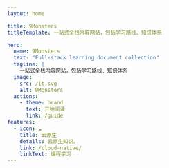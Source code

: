 ```yaml
---
layout: home

title: 9Monsters
titleTemplate: 一站式全栈内容网站，包括学习路线、知识体系

hero:
  name: 9Monsters
  text: "Full-stack learning document collection"
  tagline: |
    一站式全栈内容网站，包括学习路线、知识体系
  image:
    src: /it.svg
    alt: 9Monsters
  actions:
    - theme: brand
      text: 开始阅读
      link: /guide
features:
  - icon: ☁️
    title: 云原生
    details: 云原生知识。
    link: /cloud-native/
    linkText: 编程学习
---
```


<script setup>
import {
  VPTeamPage,
  VPTeamPageTitle,
  VPTeamMembers
} from 'vitepress/theme';

const members = [
  {
    avatar: 'https://www.github.com/9Monsters.png',
    name: '9Monsters wang',
    title: '逆水行舟，不进则退',
    desc: 'BE Developer<br/>Creator @ <a href="https://github.com/9Monsters" target="_blank">9Monsters</a>',
    links: [
      { icon: 'github', link: 'https://github.com/9Monsters' },
      {
       icon: { svg: '"fa-solid fa-user-secret"' } ,link: "https://space.bilibili.com/111",
      },
    ]
  }
]
</script>

<DataPanel/>

<VPTeamPage>
  <VPTeamPageTitle>
    <template #title>
      核心成员介绍
    </template>
  </VPTeamPageTitle>
  <VPTeamMembers
    :members="members"
  />
</VPTeamPage>

<HomeContributors/>